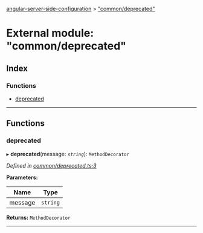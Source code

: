 [angular-server-side-configuration](../README.md) > ["common/deprecated"](../modules/_common_deprecated_.md)

# External module: "common/deprecated"

## Index

### Functions

* [deprecated](_common_deprecated_.md#deprecated)

---

## Functions

<a id="deprecated"></a>

###  deprecated

▸ **deprecated**(message: *`string`*): `MethodDecorator`

*Defined in [common/deprecated.ts:3](https://github.com/kyubisation/angular-server-side-configuration/blob/2bc156e/src/common/deprecated.ts#L3)*

**Parameters:**

| Name | Type |
| ------ | ------ |
| message | `string` |

**Returns:** `MethodDecorator`

___

